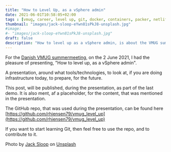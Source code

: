 ```yaml
---
title: "How to Level Up, as a vSphere admin"
date: 2021-06-01T10:58:05+02:00
tags : [vmug, career, level up, git, docker, containers, packer, netlify, hugo]
thumbnail: "images/jack-sloop-eYwn81sPkJ8-unsplash.jpg"
#image: 
#- "images/jack-sloop-eYwn81sPkJ8-unsplash.jpg"
draft: false
description: "How to level up as a vSphere admin, is about the VMUG summer presentation, around this topic, on what tools to use, when you are a vSphere admin, to be better at your job"
---
```

For the [Danish VMUG summermeeting](https://sommer2021.eventbrite.com/), on the 2 June 2021, I had the pleasure of presenting, "How to level up, as a vSphere admin".

A presentation, around what tools/technologies, to look at, if you are doing infrastructure today, to prepare, for the future.

This post, will be published, during the presentation, as part of the last demo.
It is also ment, af a placeholder, for the content, that was mentioned in the presentation.

The GitHub repo, that was used during the presentation, can be found here [https://github.com/rhjensen79/vmug_level_up](https://github.com/rhjensen79/vmug_level_up)

If you want to start learning Git, then feel free to use the repo, and to contribute to it.

Photo by <a href="https://unsplash.com/@jacksloop?utm_source=unsplash&utm_medium=referral&utm_content=creditCopyText">Jack Sloop</a> on <a href="https://unsplash.com/s/photos/level-up?utm_source=unsplash&utm_medium=referral&utm_content=creditCopyText">Unsplash</a>
  
